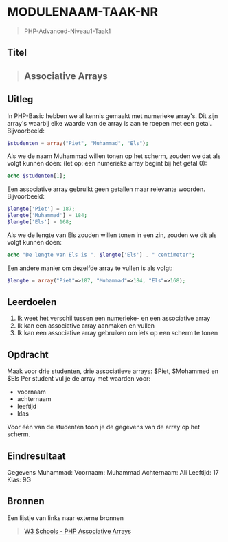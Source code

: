 # MODULENAAM-TAAK-NR

> PHP-Advanced-Niveau1-Taak1

## Titel

> ## Associative Arrays

## Uitleg

In PHP-Basic hebben we al kennis gemaakt met numerieke array's. Dit zijn array's waarbij elke waarde van de array is aan te roepen met een getal. Bijvoorbeeld:
```php
$studenten = array("Piet", "Muhammad", "Els"); 
```
Als we de naam Muhammad willen tonen op het scherm, zouden we dat als volgt kunnen doen: (let op: een numerieke array begint bij het getal 0):
```php
echo $studenten[1];
```

Een associative array gebruikt geen getallen maar relevante woorden. Bijvoorbeeld:
```php
$lengte['Piet'] = 187;
$lengte['Muhammad'] = 184;
$lengte['Els'] = 168;
```
Als we de lengte van Els zouden willen tonen in een zin, zouden we dit als volgt kunnen doen:
```php
echo "De lengte van Els is ". $lengte['Els'] . " centimeter";
```
Een andere manier om dezelfde array te vullen is als volgt:
```php
$lengte = array("Piet"=>187, "Muhammad"=>184, "Els"=>168);
```
## Leerdoelen

1. Ik weet het verschil tussen een numerieke- en een associative array
2. Ik kan een associative array aanmaken en vullen
3. Ik kan een associative array gebruiken om iets op een scherm te tonen

## Opdracht

Maak voor drie studenten, drie associatieve arrays: $Piet, $Mohammed en $Els
Per student vul je de array met waarden voor:
- voornaam
- achternaam
- leeftijd
- klas

Voor één van de studenten toon je de gegevens van de array op het scherm.

## Eindresultaat

Gegevens Muhammad:
Voornaam: Muhammad
Achternaam: Ali
Leeftijd: 17
Klas: 9G

## Bronnen

Een lijstje van links naar externe bronnen

>[W3 Schools - PHP Associative Arrays](https://www.w3schools.com/php/php_arrays_associative.asp)  

